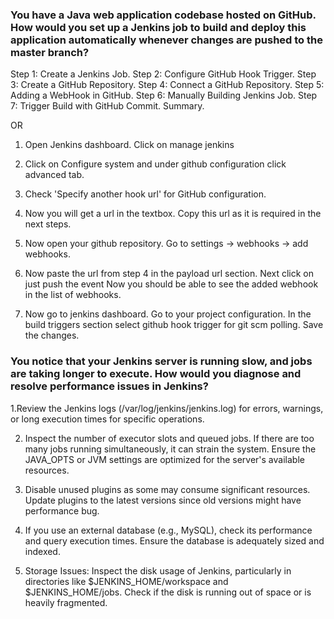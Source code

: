 
### You have a Java web application codebase hosted on GitHub. How would you set up a Jenkins job to build and deploy this application automatically whenever changes are pushed to the master branch?

Step 1: Create a Jenkins Job.
Step 2: Configure GitHub Hook Trigger.
Step 3: Create a GitHub Repository.
Step 4: Connect a GitHub Repository.
Step 5: Adding a WebHook in GitHub.
Step 6: Manually Building Jenkins Job.
Step 7: Trigger Build with GitHub Commit. Summary.

OR

1. Open Jenkins dashboard. Click on manage jenkins

2. Click on Configure system and under github configuration click advanced tab.

3. Check 'Specify another hook url' for GitHub configuration. 

4. Now you will get a url in the textbox. Copy this url as it is required in the next steps.

5. Now open your github repository. Go to settings -> webhooks -> add webhooks.

6. Now paste the url from step 4 in the payload url section. Next click on just push the event Now you should be able to see the added webhook in the list of webhooks.

7. Now go to jenkins dashboard. Go to your project configuration. In the build triggers section select github hook trigger for git scm polling. Save the changes.

### You notice that your Jenkins server is running slow, and jobs are taking longer to execute. How would you diagnose and resolve performance issues in Jenkins?

1.Review the Jenkins logs (/var/log/jenkins/jenkins.log) for errors, warnings, or long execution times for specific operations.

2. Inspect the number of executor slots and queued jobs. If there are too many jobs running simultaneously, it can strain the system. Ensure the JAVA_OPTS or JVM settings are optimized for the server's available resources.

3. Disable unused plugins as some may consume significant resources. Update plugins to the latest versions since old versions might have performance bug.

4. If you use an external database (e.g., MySQL), check its performance and query execution times. Ensure the database is adequately sized and indexed.

5. Storage Issues:
Inspect the disk usage of Jenkins, particularly in directories like $JENKINS_HOME/workspace and $JENKINS_HOME/jobs.
Check if the disk is running out of space or is heavily fragmented.

